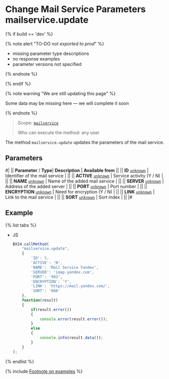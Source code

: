# Change Mail Service Parameters mailservice.update

{% if build == 'dev' %}

{% note alert "TO-DO _not exported to prod_" %}

- missing parameter type descriptions
- no response examples
- parameter versions not specified

{% endnote %}

{% endif %}

{% note warning "We are still updating this page" %}

Some data may be missing here — we will complete it soon

{% endnote %}

> Scope: [`mailservice`](../scopes/permissions.md)
>
> Who can execute the method: any user

The method `mailservice.update` updates the parameters of the mail service.

## Parameters

#|
||  **Parameter** / **Type**| **Description** | **Available from** ||
|| **ID**
[`unknown`](../data-types.md) | Identifier of the mail service | ||
|| **ACTIVE**
[`unknown`](../data-types.md) | Service activity (Y / N) | ||
|| **NAME**
[`unknown`](../data-types.md) | Name of the added mail service | ||
|| **SERVER**
[`unknown`](../data-types.md) | Address of the added server | ||
|| **PORT**
[`unknown`](../data-types.md) | Port number | ||
|| **ENCRYPTION**
[`unknown`](../data-types.md) | Need for encryption (Y / N) | ||
|| **LINK**
[`unknown`](../data-types.md) | Link to the mail service | ||
|| **SORT**
[`unknown`](../data-types.md) | Sort index | ||
|#

## Example

{% list tabs %}

- JS

    ```js
    BX24.callMethod(
        "mailservice.update",
        {
            'ID': 5,
            'ACTIVE': 'N',
            'NAME': 'Mail Service Yandex',
            'SERVER': 'imap.yandex.com',
            'PORT': '993',
            'ENCRYPTION': 'Y',
            'LINK': 'https://mail.yandex.com/',
            'SORT': '666'
        },
        function(result)
        {
            if(result.error())
            {
                console.error(result.error());
            }
            else
            {
                console.info(result.data());
            }
        }
    );
    ```

{% endlist %}

{% include [Footnote on examples](../../_includes/examples.md) %}